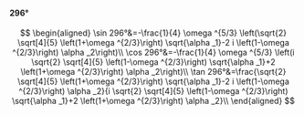 #### 296°

$$
\begin{aligned}
\sin 296°&=-\frac{1}{4} \omega ^{5/3} \left(\sqrt{2} \sqrt[4]{5} \left(1+\omega ^{2/3}\right) \sqrt{\alpha _1}-2 i \left(1-\omega ^{2/3}\right) \alpha _2\right)\\
\cos 296°&=-\frac{1}{4} \omega ^{5/3} \left(i \sqrt{2} \sqrt[4]{5} \left(1-\omega ^{2/3}\right) \sqrt{\alpha _1}+2 \left(1+\omega ^{2/3}\right) \alpha _2\right)\\
\tan 296°&=\frac{\sqrt{2} \sqrt[4]{5} \left(1+\omega ^{2/3}\right) \sqrt{\alpha _1}-2 i \left(1-\omega ^{2/3}\right) \alpha _2}{i \sqrt{2} \sqrt[4]{5} \left(1-\omega
^{2/3}\right) \sqrt{\alpha _1}+2 \left(1+\omega ^{2/3}\right) \alpha _2}\\
\end{aligned}
$$

